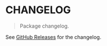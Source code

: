 # CHANGELOG

> Package changelog.

See [GitHub Releases](https://github.com/stdlib-js/complex-parse-float64/releases) for the changelog.